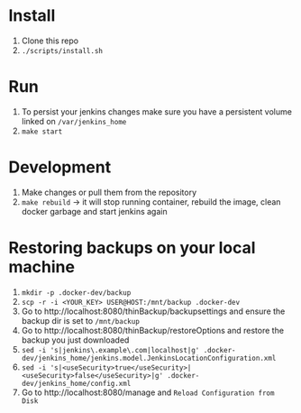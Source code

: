 # Install
1. Clone this repo
2. `./scripts/install.sh`

# Run
1. To persist your jenkins changes make sure you have a persistent volume linked on `/var/jenkins_home`
2. `make start`

# Development
1. Make changes or pull them from the repository
2. `make rebuild` -> it will stop running container, rebuild the image, clean docker garbage and start jenkins again

# Restoring backups on your local machine
1. `mkdir -p .docker-dev/backup`
2. `scp -r -i <YOUR_KEY> USER@HOST:/mnt/backup .docker-dev`
3. Go to http://localhost:8080/thinBackup/backupsettings and ensure the backup dir is set to `/mnt/backup`
4. Go to http://localhost:8080/thinBackup/restoreOptions and restore the backup you just downloaded
5. `sed -i 's|jenkins\.example\.com|localhost|g' .docker-dev/jenkins_home/jenkins.model.JenkinsLocationConfiguration.xml`
6. `sed -i 's|<useSecurity>true</useSecurity>|<useSecurity>false</useSecurity>|g' .docker-dev/jenkins_home/config.xml`
7. Go to http://localhost:8080/manage and `Reload Configuration from Disk`
